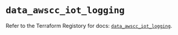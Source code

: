 # `data_awscc_iot_logging`

Refer to the Terraform Registory for docs: [`data_awscc_iot_logging`](https://registry.terraform.io/providers/hashicorp/awscc/0.70.0/docs/data-sources/iot_logging).
